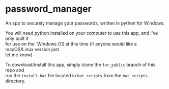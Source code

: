 # password_manager
An app to securely manage your passwords, written in python for Windows.<br>

You will need python installed on your computer to use this app, and I've only built it<br>
for use on the `Windows OS at this time (if anyone would like a macOS/Linux version just<br>
let me know)

To download/install this app, simply clone the `for_public` branch of this repo and<br>
run the `install.bat` file located in `bat_scripts` from the `bat_scripts` directory.
